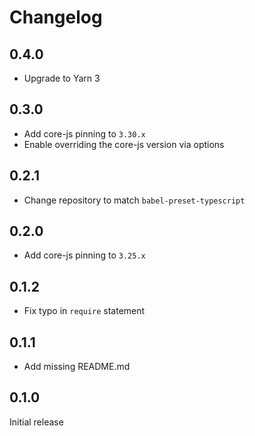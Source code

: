 # Changelog

## 0.4.0

- Upgrade to Yarn 3

## 0.3.0

- Add core-js pinning to `3.30.x`
- Enable overriding the core-js version via options

## 0.2.1

- Change repository to match `babel-preset-typescript`

## 0.2.0

- Add core-js pinning to `3.25.x`

## 0.1.2

- Fix typo in `require` statement

## 0.1.1

- Add missing README.md

## 0.1.0

Initial release
